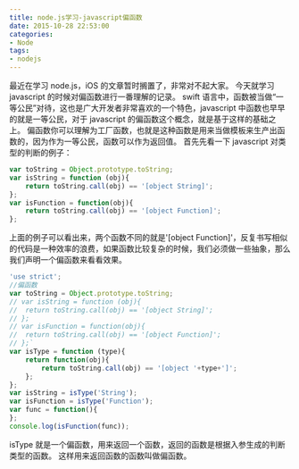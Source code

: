 ```yaml
---
title: node.js学习-javascript偏函数
date: 2015-10-28 22:53:00
categories:
- Node
tags:
- nodejs
---
```


最近在学习 node.js，iOS 的文章暂时搁置了，非常对不起大家。
今天就学习 javascript 的时候对偏函数进行一番理解的记录。
swift 语言中，函数被当做“一等公民”对待，这也是广大开发者非常喜欢的一个特色，javascript 中函数也早早的就是一等公民，对于 javascript 的偏函数这个概念，就是基于这样的基础之上。
偏函数你可以理解为工厂函数，也就是这种函数是用来当做模板来生产出函数的，因为作为一等公民，函数可以作为返回值。
首先先看一下 javascript 对类型的判断的例子：

```JavaScript
var toString = Object.prototype.toString;
var isString = function (obj){
	return toString.call(obj) == '[object String]';
};
var isFunction = function(obj){
	return toString.call(obj) == '[object Function]';
};
```

上面的例子可以看出来，两个函数不同的就是'[object Function]'，反复书写相似的代码是一种效率的浪费，如果函数比较复杂的时候，我们必须做一些抽象，那么我们声明一个偏函数来看看效果。

```JavaScript
'use strict';
//偏函数
var toString = Object.prototype.toString;
// var isString = function (obj){
// 	return toString.call(obj) == '[object String]';
// };
// var isFunction = function(obj){
// 	return toString.call(obj) == '[object Function]';
// };`
var isType = function (type){
	return function(obj){
		return toString.call(obj) == '[object '+type+']';
	};
};
var isString = isType('String');
var isFunction = isType('Function');
var func = function(){
};
console.log(isFunction(func));
```

isType 就是一个偏函数，用来返回一个函数，返回的函数是根据入参生成的判断类型的函数。
这样用来返回函数的函数叫做偏函数。
